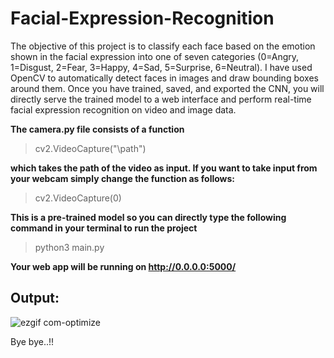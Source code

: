 
# Facial-Expression-Recognition
The objective of this project is to classify each face based on the emotion shown in the facial expression into one of seven categories (0=Angry, 1=Disgust, 2=Fear, 3=Happy, 4=Sad, 5=Surprise, 6=Neutral). I have used OpenCV to automatically detect faces in images and draw bounding boxes around them. Once you have trained, saved, and exported the CNN, you will directly serve the trained model to a web interface and perform real-time facial expression recognition on video and image data. 



**The camera.py file consists of a function**
> cv2.VideoCapture("\path") 

**which takes the path of the video as input. If you want to take input from your webcam simply change the function as follows:**
>cv2.VideoCapture(0)

**This is a pre-trained model so you can directly type the following command in your terminal to run the project**
>python3 main.py

**Your web app will be running on http://0.0.0.0:5000/**

## Output:

![ezgif com-optimize](https://user-images.githubusercontent.com/55942093/86212481-c6ea8180-bb95-11ea-8a9b-7e44aa6bc051.gif)


Bye bye..!!


